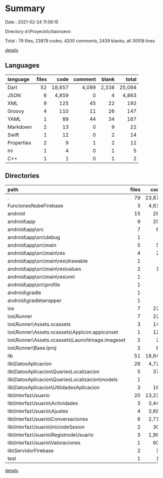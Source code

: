 # Summary

Date : 2021-02-24 11:56:15

Directory d:\Proyecto\citasnuevo

Total : 79 files,  23879 codes, 4200 comments, 2439 blanks, all 30518 lines

[details](details.md)

## Languages
| language | files | code | comment | blank | total |
| :--- | ---: | ---: | ---: | ---: | ---: |
| Dart | 52 | 18,657 | 4,099 | 2,338 | 25,094 |
| JSON | 6 | 4,859 | 0 | 4 | 4,863 |
| XML | 9 | 125 | 45 | 22 | 192 |
| Groovy | 4 | 110 | 11 | 26 | 147 |
| YAML | 1 | 89 | 44 | 34 | 167 |
| Markdown | 2 | 13 | 0 | 9 | 22 |
| Swift | 1 | 12 | 0 | 2 | 14 |
| Properties | 2 | 9 | 1 | 2 | 12 |
| Ini | 1 | 4 | 0 | 1 | 5 |
| C++ | 1 | 1 | 0 | 1 | 2 |

## Directories
| path | files | code | comment | blank | total |
| :--- | ---: | ---: | ---: | ---: | ---: |
| . | 79 | 23,879 | 4,200 | 2,439 | 30,518 |
| FuncionesNubeFirebase | 3 | 4,637 | 0 | 2 | 4,639 |
| android | 15 | 264 | 55 | 49 | 368 |
| android\app | 9 | 209 | 54 | 37 | 300 |
| android\app\src | 7 | 64 | 43 | 20 | 127 |
| android\app\src\debug | 1 | 4 | 3 | 4 | 11 |
| android\app\src\main | 5 | 56 | 37 | 13 | 106 |
| android\app\src\main\res | 4 | 26 | 21 | 6 | 53 |
| android\app\src\main\res\drawable | 1 | 4 | 7 | 2 | 13 |
| android\app\src\main\res\values | 2 | 14 | 14 | 4 | 32 |
| android\app\src\main\res\xml | 1 | 8 | 0 | 0 | 8 |
| android\app\src\profile | 1 | 4 | 3 | 3 | 10 |
| android\gradle | 1 | 5 | 1 | 1 | 7 |
| android\gradle\wrapper | 1 | 5 | 1 | 1 | 7 |
| ios | 7 | 222 | 2 | 9 | 233 |
| ios\Runner | 7 | 222 | 2 | 9 | 233 |
| ios\Runner\Assets.xcassets | 3 | 148 | 0 | 4 | 152 |
| ios\Runner\Assets.xcassets\AppIcon.appiconset | 1 | 122 | 0 | 1 | 123 |
| ios\Runner\Assets.xcassets\LaunchImage.imageset | 2 | 26 | 0 | 3 | 29 |
| ios\Runner\Base.lproj | 2 | 61 | 2 | 2 | 65 |
| lib | 51 | 18,643 | 4,089 | 2,331 | 25,063 |
| lib\DatosAplicacion | 26 | 4,729 | 1,368 | 949 | 7,046 |
| lib\DatosAplicacion\QueriesLocalizacion | 5 | 378 | 82 | 74 | 534 |
| lib\DatosAplicacion\QueriesLocalizacion\models | 1 | 6 | 0 | 3 | 9 |
| lib\DatosAplicacion\UtilidadesAplicacion | 3 | 168 | 1 | 38 | 207 |
| lib\InterfazUsuario | 20 | 13,238 | 2,702 | 1,181 | 17,121 |
| lib\InterfazUsuario\Actividades | 3 | 3,446 | 45 | 306 | 3,797 |
| lib\InterfazUsuario\Ajustes | 4 | 3,684 | 20 | 283 | 3,987 |
| lib\InterfazUsuario\Conversaciones | 6 | 2,710 | 2,518 | 268 | 5,496 |
| lib\InterfazUsuario\IniciodeSesion | 2 | 308 | 26 | 48 | 382 |
| lib\InterfazUsuario\RegistrodeUsuario | 3 | 1,961 | 88 | 135 | 2,184 |
| lib\InterfazUsuario\Valoraciones | 1 | 601 | 4 | 29 | 634 |
| lib\ServidorFirebase | 2 | 34 | 6 | 20 | 60 |
| test | 1 | 14 | 10 | 7 | 31 |

[details](details.md)
